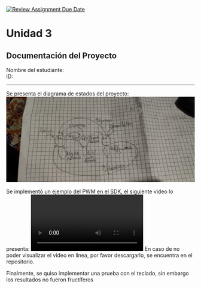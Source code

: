 [![Review Assignment Due Date](https://classroom.github.com/assets/deadline-readme-button-22041afd0340ce965d47ae6ef1cefeee28c7c493a6346c4f15d667ab976d596c.svg)](https://classroom.github.com/a/tn5SB-Yw)
# Unidad 3
## Documentación del Proyecto
 
Nombre del estudiante:  
ID: 

---
Se presenta el diagrama de estados del proyecto:
![alt text](<Imagen de WhatsApp 2024-10-11 a las 20.48.23_61f28a59.jpg>)

Se implementó un ejemplo del PWM en el SDK, el siguiente video lo presenta:
<video controls src="Video de WhatsApp 2024-10-11 a las 20.48.24_7f45c0d8.mp4" title="Funcionamiento PWM"></video>
En caso de no poder visualizar el video en línea, por favor descargarlo, se encuentra en el repositorio. 

Finalmente, se quiso implementar una prueba con el teclado, sin embargo los resultados no fueron fructíferos